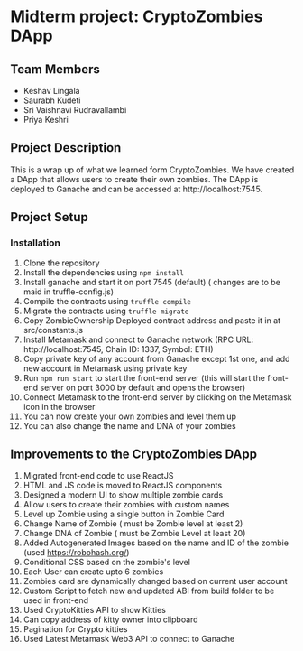 # Midterm project: CryptoZombies DApp

## Team Members

* Keshav Lingala
* Saurabh Kudeti
* Sri Vaishnavi Rudravallambi
* Priya Keshri

## Project Description

This is a wrap up of what we learned form CryptoZombies. We have created a DApp that allows users to create their own
zombies. The DApp is deployed to Ganache and can be accessed at http://localhost:7545.

## Project Setup

### Installation
1. Clone the repository
2. Install the dependencies using `npm install`
3. Install ganache and start it on port 7545 (default) ( changes are to be maid in truffle-config.js)
4. Compile the contracts using `truffle compile`
5. Migrate the contracts using `truffle migrate`
6. Copy ZombieOwnership Deployed contract address and paste it in at src/constants.js
7. Install Metamask and connect to Ganache network (RPC URL: http://localhost:7545, Chain ID: 1337, Symbol: ETH)
8. Copy private key of any account from Ganache except 1st one, and add new account in Metamask using private key
9. Run `npm run start` to start the front-end server (this will start the front-end server on port 3000 by default and opens the browser)
10. Connect Metamask to the front-end server by clicking on the Metamask icon in the browser
11. You can now create your own zombies and level them up
12. You can also change the name and DNA of your zombies

## Improvements to the CryptoZombies DApp

 
1. Migrated front-end code to use ReactJS
2. HTML and JS code is moved to ReactJS components
3. Designed a modern UI to show multiple zombie cards
4. Allow users to create their zombies with custom names
5. Level up Zombie using a single button in Zombie Card 
6. Change Name of Zombie ( must be Zombie level at least 2)
7. Change DNA of Zombie ( must be Zombie Level at least 20)
8. Added Autogenerated Images based on the name and ID of the zombie (used https://robohash.org/)
9. Conditional CSS based on the zombie's level 
10. Each User can create upto 6 zombies 
11. Zombies card are dynamically changed based on current user account 
12. Custom Script to fetch new and updated ABI from build folder to be used in front-end 
13. Used CryptoKitties API to show Kitties 
14. Can copy address of kitty owner into clipboard 
15. Pagination for Crypto kitties
16. Used Latest Metamask Web3 API to connect to Ganache

